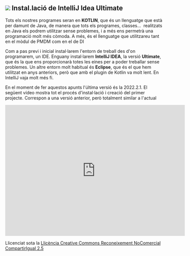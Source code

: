 ## ![](icon_activity.gif) Instal.lació de IntelliJ Idea Ultimate

Tots els nostres programes seran en **KOTLIN**, que és un llenguatge que està per damunt de Java, de manera que tots els programes, classes...  realitzats en Java els podrem utilitzar sense problemes, i a més ens permetrà una programació molt més còmoda. A més, és el llenguatge que utilitzareu tant en el mòdul de PMDM com en el de DI

Com a pas previ i inicial instal·larem l'entorn de treball des d'on programarem, un IDE. Enguany instal·larem **IntelliJ IDEA**, la versió **Ultimate**, que és la que ens proporcionarà totes les eines per a poder treballar sense problemes. Un altre entorn molt habitual és **Eclipse**, que és el que hem utilitzat en anys anteriors, però que amb el plugin de Kotlin va molt lent. En IntelliJ vaja molt més fi.

En el moment de fer aquestos apunts l'última versió és la 2022.2.1. El següent vídeo mostra tot el procés d'instal·lació i creació del primer projecte. Correspon a una versió anterior, però totalment similar a l'actual

<iframe src="https://slides.com/aliciasalvador/2021-2022-tema1_instal_intellij/embed" width="576" height="420" title="Copy of 2021-2022 Tema1_Instal_IntelliJ" scrolling="no" frameborder="0" webkitallowfullscreen mozallowfullscreen allowfullscreen></iframe>

Llicenciat sota la [Llicència Creative Commons Reconeixement NoComercial CompartirIgual 2.5](http://creativecommons.org/licenses/by-nc-sa/2.5/)



